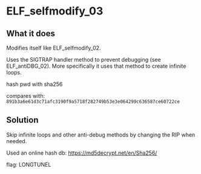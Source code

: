 # ELF_selfmodify_03

## What it does

Modifies itself like ELF_selfmodify_02.

Uses the SIGTRAP handler method to prevent debugging (see ELF_antiDBG_02).
More specifically it uses that method to create infinite loops.

hash pwd with sha256

compares with: ```891b3a6e61d3c71afc3190f9a5718f282749b53e3e064299c636587ce60722ce```

## Solution

Skip infinite loops and other anti-debug methods by changing the RIP when needed.

Used an online hash db: https://md5decrypt.net/en/Sha256/

flag: LONGTUNEL
